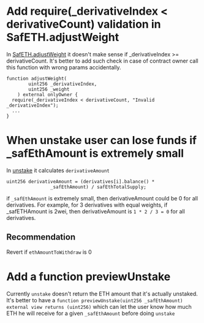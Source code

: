 # Add require(_derivativeIndex < derivativeCount) validation in SafETH.adjustWeight

In [SafETH.adjustWeight](https://github.com/code-423n4/2023-03-asymmetry/blob/44b5cd94ebedc187a08884a7f685e950e987261c/contracts/SafEth/SafEth.sol#L177) it doesn't make sense if _derivativeIndex >= derivativeCount. It's better to add such check in case of contract owner call this function with wrong params accidentally.

```solidity
function adjustWeight(
        uint256 _derivativeIndex,
        uint256 _weight
    ) external onlyOwner {
  require(_derivativeIndex < derivativeCount, "Invalid _derivativeIndex");
  ...
}
```

# When unstake user can lose funds if _safEthAmount is extremely small
In [unstake](https://github.com/code-423n4/2023-03-asymmetry/blob/44b5cd94ebedc187a08884a7f685e950e987261c/contracts/SafEth/SafEth.sol#L115-L116) it calculates `derivativeAmount`

```solidity
uint256 derivativeAmount = (derivatives[i].balance() *
                _safEthAmount) / safEthTotalSupply;
```

if `_safEthAmount` is extremely small, then derivativeAmount could be 0 for all derivatives. For example, for 3 derivatives with equal weights, if _safETHAmount is 2wei, then derivativeAmount is `1 * 2 / 3 = 0` for all derivatives.

## Recommendation
Revert if `ethAmountToWithdraw` is 0

# Add a function previewUnstake
Currently `unstake` doesn't return the ETH amount that it's actually unstaked. It's better to have a `function previewUnstake(uint256 _safEthAmount) external view returns (uint256)` which can let the user know how much ETH he will receive for a given `_safEthAmount` before doing `unstake`